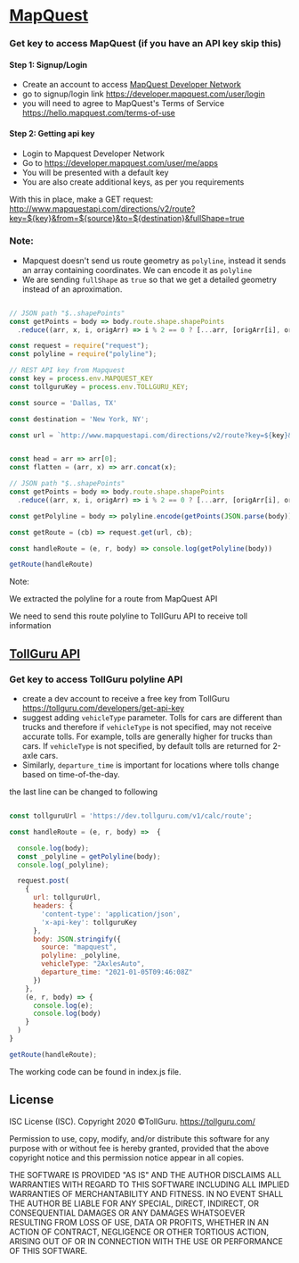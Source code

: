 # [MapQuest](https://developer.mapquest.com/)

### Get key to access MapQuest (if you have an API key skip this)
#### Step 1: Signup/Login
* Create an account to access [MapQuest Developer Network](https://developer.mapquest.com/)
* go to signup/login link https://developer.mapquest.com/user/login
* you will need to agree to MapQuest's Terms of Service https://hello.mapquest.com/terms-of-use

#### Step 2: Getting api key
* Login to Mapquest Developer Network
* Go to https://developer.mapquest.com/user/me/apps
* You will be presented with a default key
* You are also create additional keys, as per you requirements


With this in place, make a GET request: http://www.mapquestapi.com/directions/v2/route?key=${key}&from=${source}&to=${destination}&fullShape=true

### Note:
* Mapquest doesn't send us route geometry as `polyline`, instead it
  sends an array containing coordinates. We can encode it as `polyline`
* We are sending `fullShape` as `true` so that we get a detailed
  geometry instead of an aproximation.

```javascript

// JSON path "$..shapePoints"
const getPoints = body => body.route.shape.shapePoints
  .reduce((arr, x, i, origArr) => i % 2 == 0 ? [...arr, [origArr[i], origArr[i+1]]] : arr, [])
```

```javascript
const request = require("request");
const polyline = require("polyline");

// REST API key from Mapquest
const key = process.env.MAPQUEST_KEY
const tollguruKey = process.env.TOLLGURU_KEY;

const source = 'Dallas, TX'

const destination = 'New York, NY';

const url = `http://www.mapquestapi.com/directions/v2/route?key=${key}&from=${source}&to=${destination}&fullShape=true`;


const head = arr => arr[0];
const flatten = (arr, x) => arr.concat(x);

// JSON path "$..shapePoints"
const getPoints = body => body.route.shape.shapePoints
  .reduce((arr, x, i, origArr) => i % 2 == 0 ? [...arr, [origArr[i], origArr[i+1]]] : arr, [])

const getPolyline = body => polyline.encode(getPoints(JSON.parse(body)));

const getRoute = (cb) => request.get(url, cb);

const handleRoute = (e, r, body) => console.log(getPolyline(body))

getRoute(handleRoute)
```

Note:

We extracted the polyline for a route from MapQuest API

We need to send this route polyline to TollGuru API to receive toll information

## [TollGuru API](https://tollguru.com/developers/docs/)

### Get key to access TollGuru polyline API
* create a dev account to receive a free key from TollGuru https://tollguru.com/developers/get-api-key
* suggest adding `vehicleType` parameter. Tolls for cars are different than trucks and therefore if `vehicleType` is not specified, may not receive accurate tolls. For example, tolls are generally higher for trucks than cars. If `vehicleType` is not specified, by default tolls are returned for 2-axle cars. 
* Similarly, `departure_time` is important for locations where tolls change based on time-of-the-day.

the last line can be changed to following

```javascript

const tollguruUrl = 'https://dev.tollguru.com/v1/calc/route';

const handleRoute = (e, r, body) =>  {

  console.log(body);
  const _polyline = getPolyline(body);
  console.log(_polyline);

  request.post(
    {
      url: tollguruUrl,
      headers: {
        'content-type': 'application/json',
        'x-api-key': tollguruKey
      },
      body: JSON.stringify({
        source: "mapquest",
        polyline: _polyline,
        vehicleType: "2AxlesAuto",
        departure_time: "2021-01-05T09:46:08Z"
      })
    },
    (e, r, body) => {
      console.log(e);
      console.log(body)
    }
  )
}

getRoute(handleRoute);
```

The working code can be found in index.js file.

## License
ISC License (ISC). Copyright 2020 &copy;TollGuru. https://tollguru.com/

Permission to use, copy, modify, and/or distribute this software for any purpose with or without fee is hereby granted, provided that the above copyright notice and this permission notice appear in all copies.

THE SOFTWARE IS PROVIDED "AS IS" AND THE AUTHOR DISCLAIMS ALL WARRANTIES WITH REGARD TO THIS SOFTWARE INCLUDING ALL IMPLIED WARRANTIES OF MERCHANTABILITY AND FITNESS. IN NO EVENT SHALL THE AUTHOR BE LIABLE FOR ANY SPECIAL, DIRECT, INDIRECT, OR CONSEQUENTIAL DAMAGES OR ANY DAMAGES WHATSOEVER RESULTING FROM LOSS OF USE, DATA OR PROFITS, WHETHER IN AN ACTION OF CONTRACT, NEGLIGENCE OR OTHER TORTIOUS ACTION, ARISING OUT OF OR IN CONNECTION WITH THE USE OR PERFORMANCE OF THIS SOFTWARE.
